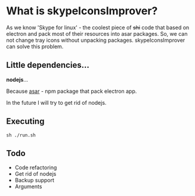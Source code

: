 # What is skypeIconsImprover?
  As we know 'Skype for linux' - the coolest piece of ~~shi~~ code that based on electron and pack most of their resources into asar packages.
  So, we can not change tray icons without unpacking packages. skypeIconsImprover can solve this problem.
## Little dependencies...
  **nodejs**...

Because [asar](https://www.npmjs.com/package/asar) - npm package that pack electron app. 

In the future I will try to get rid of nodejs.
## Executing
 `sh ./run.sh`
## Todo
- Code refactoring
- Get rid of nodejs
- Backup support
- Arguments
